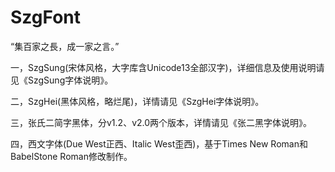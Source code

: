 # SzgFont
“集百家之長，成一家之言。”

一，SzgSung(宋体风格，大字库含Unicode13全部汉字)，详细信息及使用说明请见《SzgSung字体说明》。

二，SzgHei(黑体风格，略烂尾)，详情请见《SzgHei字体说明》。

三，张氏二简字黑体，分v1.2、v2.0两个版本，详情请见《张二黑字体说明》。

四，西文字体(Due West正西、Italic West歪西)，基于Times New Roman和BabelStone Roman修改制作。
